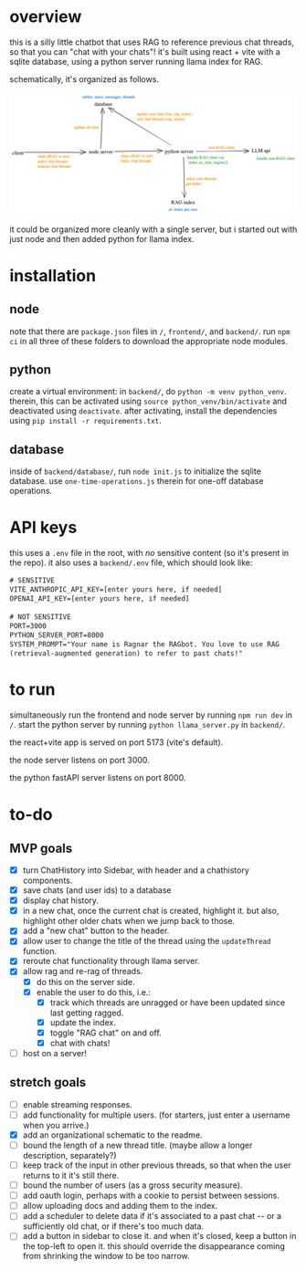 # overview

this is a silly little chatbot that uses RAG to reference previous chat threads, so that you can "chat with your chats"! it's built using react + vite with a sqlite database, using a python server running llama index for RAG.

schematically, it's organized as follows.

![RAG Chatbot Schematic](assets/RAG-chatbot-schematic.png)

it could be organized more cleanly with a single server, but i started out with just node and then added python for llama index.

# installation

## node

note that there are `package.json` files in `/`, `frontend/`, and `backend/`. run `npm ci` in all three of these folders to download the appropriate node modules.

## python

create a virtual environment: in `backend/`, do `python -m venv python_venv`. therein, this can be activated using `source python_venv/bin/activate` and deactivated using `deactivate`. after activating, install the dependencies using `pip install -r requirements.txt`.

## database

inside of `backend/database/`, run `node init.js` to initialize the sqlite database. use `one-time-operations.js` therein for one-off database operations.

# API keys

this uses a `.env` file in the root, with _no_ sensitive content (so it's present in the repo). it also uses a `backend/.env` file, which should look like:

```
# SENSITIVE
VITE_ANTHROPIC_API_KEY=[enter yours here, if needed]
OPENAI_API_KEY=[enter yours here, if needed]

# NOT SENSITIVE
PORT=3000
PYTHON_SERVER_PORT=8000
SYSTEM_PROMPT="Your name is Ragnar the RAGbot. You love to use RAG (retrieval-augmented generation) to refer to past chats!"
```

# to run

simultaneously run the frontend and node server by running `npm run dev` in `/`. start the python server by running `python llama_server.py` in `backend/`.

the react+vite app is served on port 5173 (vite's default).

the node server listens on port 3000.

the python fastAPI server listens on port 8000.

# to-do

## MVP goals

- [x] turn ChatHistory into Sidebar, with header and a chathistory components.
- [x] save chats (and user ids) to a database
- [x] display chat history.
- [x] in a new chat, once the current chat is created, highlight it. but also, highlight other older chats when we jump back to those.
- [x] add a "new chat" button to the header.
- [x] allow user to change the title of the thread using the `updateThread` function.
- [x] reroute chat functionality through llama server.
- [x] allow rag and re-rag of threads.
  - [x] do this on the server side.
  - [x] enable the user to do this, i.e.:
    - [x] track which threads are unragged or have been updated since last getting ragged.
    - [x] update the index.
    - [x] toggle "RAG chat" on and off.
    - [x] chat with chats!
- [ ] host on a server!

## stretch goals

- [ ] enable streaming responses.
- [ ] add functionality for multiple users. (for starters, just enter a username when you arrive.)
- [x] add an organizational schematic to the readme.
- [ ] bound the length of a new thread title. (maybe allow a longer description, separately?)
- [ ] keep track of the input in other previous threads, so that when the user returns to it it's still there.
- [ ] bound the number of users (as a gross security measure).
- [ ] add oauth login, perhaps with a cookie to persist between sessions.
- [ ] allow uploading docs and adding them to the index.
- [ ] add a scheduler to delete data if it's associated to a past chat -- or a sufficiently old chat, or if there's too much data.
- [ ] add a button in sidebar to close it. and when it's closed, keep a button in the top-left to open it. this should override the disappearance coming from shrinking the window to be too narrow.
